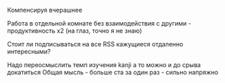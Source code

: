 Компенсируя вчерашнее

Работа в отдельной комнате без взаимодействия с другими - продуктивность х2 (на глаз, точно я не знаю)

Стоит ли подписываться на все RSS кажущиеся отдаленно интересными?

Надо переосмыслить темп изучения kanji а то можно и до срыва докатиться
Общая мысль - больше ста за один раз - сильно напряжно

